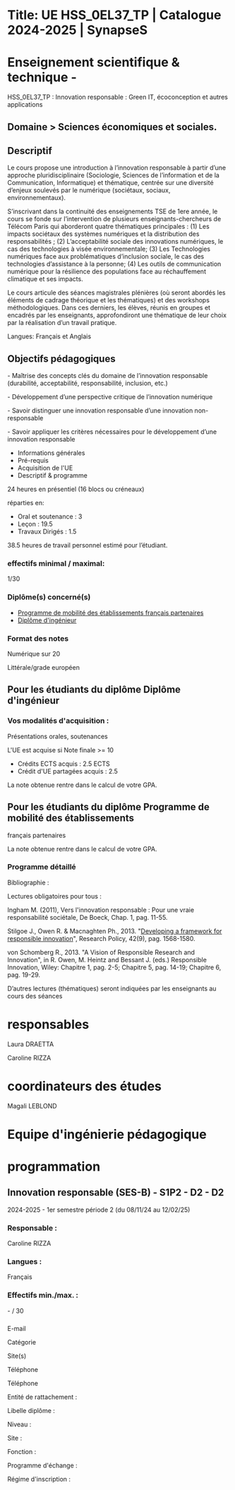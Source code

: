 # Title: UE HSS_0EL37_TP | Catalogue 2024-2025 | SynapseS

#  [ ](/catalogue/2024-2025) Enseignement scientifique & technique \-
HSS_0EL37_TP : Innovation responsable : Green IT, écoconception et autres
applications

## Domaine > Sciences économiques et sociales.

## Descriptif

Le cours propose une introduction à l’innovation responsable à partir d’une
approche pluridisciplinaire (Sociologie, Sciences de l’information et de la
Communication, Informatique) et thématique, centrée sur une diversité d’enjeux
soulevés par le numérique (sociétaux, sociaux, environnementaux).

S’inscrivant dans la continuité des enseignements TSE de 1ere année, le cours
se fonde sur l’intervention de plusieurs enseignants-chercheurs de Télécom
Paris qui aborderont quatre thématiques principales : (1) Les impacts
sociétaux des systèmes numériques et la distribution des responsabilités ; (2)
L’acceptabilité sociale des innovations numériques, le cas des technologies à
visée environnementale; (3) Les Technologies numériques face aux
problématiques d’inclusion sociale, le cas des technologies d’assistance à la
personne; (4) Les outils de communication numérique pour la résilience des
populations face au réchauffement climatique et ses impacts.

Le cours articule des séances magistrales plénières (où seront abordés les
éléments de cadrage théorique et les thématiques) et des workshops
méthodologiques. Dans ces derniers, les élèves, réunis en groupes et encadrés
par les enseignants, approfondiront une thématique de leur choix par la
réalisation d’un travail pratique.

Langues: Français et Anglais

## Objectifs pédagogiques

\- Maîtrise des concepts clés du domaine de l’innovation responsable
(durabilité, acceptabilité, responsabilité, inclusion, etc.)

\- Développement d’une perspective critique de l’innovation numérique

\- Savoir distinguer une innovation responsable d’une innovation non-
responsable

\- Savoir appliquer les critères nécessaires pour le développement d’une
innovation responsable

  

  * Informations générales
  * Pré-requis
  * Acquisition de l'UE
  * Descriptif & programme

24 heures en présentiel (16 blocs ou créneaux)

réparties en:

  * Oral et soutenance : 3
  * Leçon : 19.5
  * Travaux Dirigés : 1.5

38.5 heures de travail personnel estimé pour l’étudiant.

### effectifs minimal / maximal:

1/30

### Diplôme(s) concerné(s)

  * [Programme de mobilité des établissements français partenaires](/catalogue/2024-2025/diplome/2063/PEF-programme-de-mobilite-des-etablissements-francais-partenaires)
  * [Diplôme d'ingénieur](/catalogue/2024-2025/diplome/4/ING-diplome-d-ingenieur)

### Format des notes

Numérique sur 20

Littérale/grade européen

## Pour les étudiants du diplôme Diplôme d'ingénieur

### Vos modalités d'acquisition :

Présentations orales, soutenances

L'UE est acquise si Note finale >= 10

  * Crédits ECTS acquis : 2.5 ECTS
  * Crédit d'UE partagées acquis : 2.5

La note obtenue rentre dans le calcul de votre GPA.

## Pour les étudiants du diplôme Programme de mobilité des établissements
français partenaires

La note obtenue rentre dans le calcul de votre GPA.

### Programme détaillé

Bibliographie :

Lectures obligatoires pour tous :

Ingham M. (2011), Vers l'innovation responsable : Pour une vraie
responsabilité sociétale, De Boeck, Chap. 1, pag. 11-55.

Stilgoe J., Owen R. & Macnaghten Ph., 2013. "[Developing a framework for
responsible
innovation](https://ideas.repec.org/a/eee/respol/v42y2013i9p1568-1580.html)",
Research Policy, 42(9), pag. 1568-1580.

von Schomberg R., 2013. "A Vision of Responsible Research and Innovation", in
R. Owen, M. Heintz and Bessant J. (eds.) Responsible Innovation, Wiley:
Chapitre 1, pag. 2-5; Chapitre 5, pag. 14-19; Chapitre 6, pag. 19-29.

D’autres lectures (thématiques) seront indiquées par les enseignants au cours
des séances

# responsables

Laura DRAETTA

Caroline RIZZA

# coordinateurs des études

Magali LEBLOND

# Equipe d'ingénierie pédagogique

# programmation

## Innovation responsable (SES-B) - S1P2 - D2 - D2

2024-2025 - 1er semestre période 2 (du 08/11/24 au 12/02/25)

### Responsable :

Caroline RIZZA

### Langues :

Français

### Effectifs min./max. :

\- / 30

###

E-mail

Catégorie

Site(s)

Téléphone

Téléphone

Entité de rattachement :

Libelle diplôme :

Niveau :

Site :

Fonction :

Programme d'échange :

Régime d'inscription :


